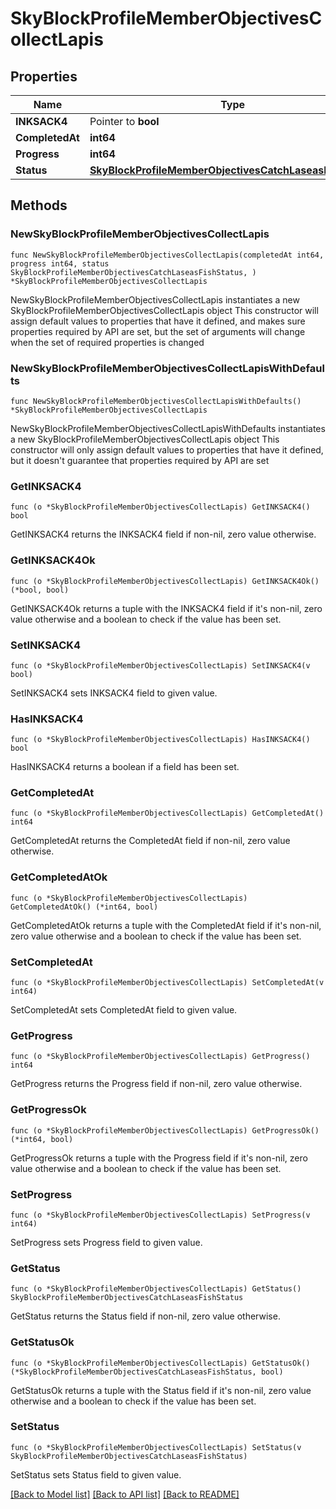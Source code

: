 # SkyBlockProfileMemberObjectivesCollectLapis

## Properties

Name | Type | Description | Notes
------------ | ------------- | ------------- | -------------
**INKSACK4** | Pointer to **bool** |  | [optional] 
**CompletedAt** | **int64** |  | 
**Progress** | **int64** |  | 
**Status** | [**SkyBlockProfileMemberObjectivesCatchLaseasFishStatus**](SkyBlockProfileMemberObjectivesCatchLaseasFishStatus.md) |  | 

## Methods

### NewSkyBlockProfileMemberObjectivesCollectLapis

`func NewSkyBlockProfileMemberObjectivesCollectLapis(completedAt int64, progress int64, status SkyBlockProfileMemberObjectivesCatchLaseasFishStatus, ) *SkyBlockProfileMemberObjectivesCollectLapis`

NewSkyBlockProfileMemberObjectivesCollectLapis instantiates a new SkyBlockProfileMemberObjectivesCollectLapis object
This constructor will assign default values to properties that have it defined,
and makes sure properties required by API are set, but the set of arguments
will change when the set of required properties is changed

### NewSkyBlockProfileMemberObjectivesCollectLapisWithDefaults

`func NewSkyBlockProfileMemberObjectivesCollectLapisWithDefaults() *SkyBlockProfileMemberObjectivesCollectLapis`

NewSkyBlockProfileMemberObjectivesCollectLapisWithDefaults instantiates a new SkyBlockProfileMemberObjectivesCollectLapis object
This constructor will only assign default values to properties that have it defined,
but it doesn't guarantee that properties required by API are set

### GetINKSACK4

`func (o *SkyBlockProfileMemberObjectivesCollectLapis) GetINKSACK4() bool`

GetINKSACK4 returns the INKSACK4 field if non-nil, zero value otherwise.

### GetINKSACK4Ok

`func (o *SkyBlockProfileMemberObjectivesCollectLapis) GetINKSACK4Ok() (*bool, bool)`

GetINKSACK4Ok returns a tuple with the INKSACK4 field if it's non-nil, zero value otherwise
and a boolean to check if the value has been set.

### SetINKSACK4

`func (o *SkyBlockProfileMemberObjectivesCollectLapis) SetINKSACK4(v bool)`

SetINKSACK4 sets INKSACK4 field to given value.

### HasINKSACK4

`func (o *SkyBlockProfileMemberObjectivesCollectLapis) HasINKSACK4() bool`

HasINKSACK4 returns a boolean if a field has been set.

### GetCompletedAt

`func (o *SkyBlockProfileMemberObjectivesCollectLapis) GetCompletedAt() int64`

GetCompletedAt returns the CompletedAt field if non-nil, zero value otherwise.

### GetCompletedAtOk

`func (o *SkyBlockProfileMemberObjectivesCollectLapis) GetCompletedAtOk() (*int64, bool)`

GetCompletedAtOk returns a tuple with the CompletedAt field if it's non-nil, zero value otherwise
and a boolean to check if the value has been set.

### SetCompletedAt

`func (o *SkyBlockProfileMemberObjectivesCollectLapis) SetCompletedAt(v int64)`

SetCompletedAt sets CompletedAt field to given value.


### GetProgress

`func (o *SkyBlockProfileMemberObjectivesCollectLapis) GetProgress() int64`

GetProgress returns the Progress field if non-nil, zero value otherwise.

### GetProgressOk

`func (o *SkyBlockProfileMemberObjectivesCollectLapis) GetProgressOk() (*int64, bool)`

GetProgressOk returns a tuple with the Progress field if it's non-nil, zero value otherwise
and a boolean to check if the value has been set.

### SetProgress

`func (o *SkyBlockProfileMemberObjectivesCollectLapis) SetProgress(v int64)`

SetProgress sets Progress field to given value.


### GetStatus

`func (o *SkyBlockProfileMemberObjectivesCollectLapis) GetStatus() SkyBlockProfileMemberObjectivesCatchLaseasFishStatus`

GetStatus returns the Status field if non-nil, zero value otherwise.

### GetStatusOk

`func (o *SkyBlockProfileMemberObjectivesCollectLapis) GetStatusOk() (*SkyBlockProfileMemberObjectivesCatchLaseasFishStatus, bool)`

GetStatusOk returns a tuple with the Status field if it's non-nil, zero value otherwise
and a boolean to check if the value has been set.

### SetStatus

`func (o *SkyBlockProfileMemberObjectivesCollectLapis) SetStatus(v SkyBlockProfileMemberObjectivesCatchLaseasFishStatus)`

SetStatus sets Status field to given value.



[[Back to Model list]](../README.md#documentation-for-models) [[Back to API list]](../README.md#documentation-for-api-endpoints) [[Back to README]](../README.md)



